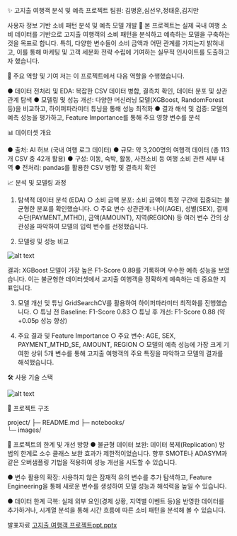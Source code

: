 ✨ 고지출 여행객 분석 및 예측 프로젝트
팀원: 김병훈,심선우,정태훈,김지만

사용자 정보 기반 소비 패턴 분석 및 예측 모델 개발 🎯
본 프로젝트는 실제 국내 여행 소비 데이터를 기반으로 고지출 여행객의 소비 패턴을 분석하고 예측하는 모델을 구축하는 것을 목표로 합니다. 특히, 다양한 변수들이 소비 금액과 어떤 관계를 가지는지 밝혀내고, 이를 통해 마케팅 및 고객 세분화 전략 수립에 기여하는 실무적 인사이트를 도출하고자 했습니다.

🔎 주요 역할 및 기여
저는 이 프로젝트에서 다음 역할을 수행했습니다.

● 데이터 전처리 및 EDA: 복잡한 CSV 데이터 병합, 결측치 확인, 데이터 분포 및 상관관계 탐색
● 모델링 및 성능 개선: 다양한 머신러닝 모델(XGBoost, RandomForest 등)을 비교하고, 하이퍼파라미터 튜닝을 통해 성능 최적화
● 결과 해석 및 검증: 모델의 예측 성능을 평가하고, Feature Importance를 통해 주요 영향 변수를 분석




📊 데이터셋 개요

● 출처: AI 허브 (국내 여행 로그 데이터)
● 규모: 약 3,200명의 여행객 데이터 (총 113개 CSV 중 42개 활용)
● 구성: 이동, 숙박, 활동, 사전소비 등 여행 소비 관련 세부 내역
● 전처리: pandas를 활용한 CSV 병합 및 결측치 확인




📈 분석 및 모델링 과정

1. 탐색적 데이터 분석 (EDA)
   ○ 소비 금액 분포: 소비 금액이 특정 구간에 집중되는 불균형한 분포를 확인했습니다.
   ○ 주요 변수 상관관계: 나이(AGE), 성별(SEX), 결제 수단(PAYMENT_MTHD), 금액(AMOUNT), 지역(REGION) 등 여러 변수 간의 상관성을 파악하여 모델의 입력 변수를 선정했습니다.
 
2. 모델링 및 성능 비교

![alt text](<스크린샷 2025-09-16 230136.png>)

결과: XGBoost 모델이 가장 높은 F1-Score 0.89를 기록하며 우수한 예측 성능을 보였습니다.
     이는 불균형한 데이터셋에서 고지출 여행객을 정확하게 예측하는 데 중요한 지표입니다.

3. 모델 개선 및 튜닝
GridSearchCV를 활용하여 하이퍼파라미터 최적화를 진행했습니다.
   ○ 튜닝 전 Baseline: F1-Score 0.83
   ○ 튜닝 후 개선: F1-Score 0.88 (약 +0.05p 성능 향상)

4. 주요 결과 및 Feature Importance
   ○ 주요 변수: AGE, SEX, PAYMENT_MTHD_SE, AMOUNT, REGION
   ○ 모델의 예측 성능에 가장 크게 기여한 상위 5개 변수를 통해 고지출 여행객의 주요 특징을 파악하고 모델의 결과를 해석했습니다.




🛠️ 사용 기술 스택

![alt text](<스크린샷 2025-09-16 230410.png>)




📂 프로젝트 구조

project/
├─ README.md
├─ notebooks/              
└─ images/                
         
 


🚧 프로젝트의 한계 및 개선 방향
● 불균형 데이터 보완: 데이터 복제(Replication) 방법의 한계로 소수 클래스 보완 효과가 제한적이었습니다.
  향후 SMOTE나 ADASYM과 같은 오버샘플링 기법을 적용하여 성능 개선을 시도할 수 있습니다.

● 변수 활용의 확장: 사용하지 않은 잠재적 유의 변수를 추가 탐색하고,
  Feature Engineering을 통해 새로운 변수를 생성하여 모델 성능과 해석력을 높일 수 있습니다.

● 데이터 한계 극복: 실제 외부 요인(경제 상황, 지역별 이벤트 등)을 반영한 데이터를 추가하거나,
  시계열 분석을 통해 시간 흐름에 따른 소비 패턴을 분석해 볼 수 있습니다.



  발표자료
  [고지출 여행객 프로젝트ppt.pptx](https://github.com/user-attachments/files/23100126/ppt.pptx)
